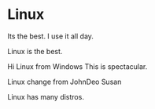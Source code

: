 # Linux

Its the best. I use it all day.

Linux is the best.

Hi Linux from Windows
This is spectacular.

Linux change from JohnDeo Susan

Linux has many distros.

